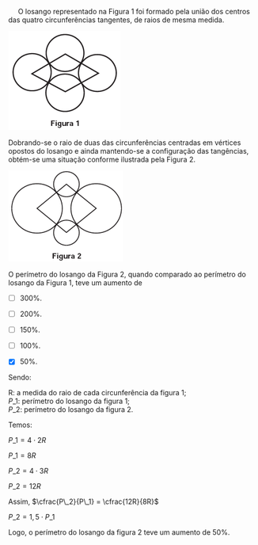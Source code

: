 

     O losango representado na Figura 1 foi formado pela união dos centros das quatro circunferências tangentes, de raios de mesma medida.

![](c32a258f-b297-3b1c-1e3d-921c341851d8.png)

Dobrando-se o raio de duas das circunferências centradas em vértices opostos do losango e ainda mantendo-se a configuração das tangências, obtém-se uma situação conforme ilustrada pela Figura 2.

![](c9505660-f54e-2cff-d0cb-72b55b982563.png)

O perímetro do losango da Figura 2, quando comparado ao perímetro do losango da Figura 1, teve um aumento de



- [ ] 300%.
- [ ] 200%.
- [ ] 150%.
- [ ] 100%.
- [x] 50%.


Sendo:

R: a medida do raio de cada circunferência da figura 1;\
$P\_1$: perímetro do losango da figura 1;\
$P\_2$: perímetro do losango da figura 2.

Temos:

$P\_1 = 4 \cdot 2R$

$P\_1 = 8R$

$P\_2 = 4 \cdot 3R$

$P\_2 = 12R$

Assim, $\cfrac{P\_2}{P\_1} = \cfrac{12R}{8R}$

$P\_2 = 1,5 \cdot P\_1$

Logo, o perímetro do losango da figura 2 teve um aumento de 50%.
